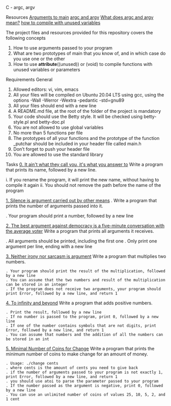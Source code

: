C - argc, argv

Resources
[Arguments to main](https://intranet.alxswe.com/rltoken/Jip_nI4tv2ybQZ-jV3fqJg)
[argc and argv](https://intranet.alxswe.com/rltoken/31aLwv8qsXuiUZrOk9Djqg)
[What does argc and argv mean?](https://intranet.alxswe.com/rltoken/A0pzqslB6Z3Y3OV3hJQ6Tw)
[how to compile with unused variables](https://intranet.alxswe.com/rltoken/MkOUE1ndq1UAx9Erk-AVbg)

The project files and resources provided for this repository covers the following concepts
1. How to use arguments passed to your program
2. What are two prototypes of main that you know of, and in which case do you use one or the other
3. How to use __attribute__((unused)) or (void) to compile functions with unused variables or parameters

Requirements
General
1. Allowed editors: vi, vim, emacs
2. All your files will be compiled on Ubuntu 20.04 LTS using gcc, using the options -Wall -Werror -Wextra -pedantic -std=gnu89
3. All your files should end with a new line
4. A README.md file, at the root of the folder of the project is mandatory
5. Your code should use the Betty style. It will be checked using betty-style.pl and betty-doc.pl
6. You are not allowed to use global variables
7. No more than 5 functions per file
8. The prototypes of all your functions and the prototype of the function _putchar should be included in your header file called main.h
9. Don’t forget to push your header file
10. You are allowed to use the standard library

Tasks
[0. It ain't what they call you, it's what you answer to](./1-args.c)
Write a program that prints its name, followed by a new line.

i. If you rename the program, it will print the new name, without having to compile it again
ii. You should not remove the path before the name of the program

[1. Silence is argument carried out by other means](./1-args.c)
. Write a program that prints the number of arguments passed into it.

. Your program should print a number, followed by a new line

[2. The best argument against democracy is a five-minute conversation with the average voter](./2-args.c)
Write a program that prints all arguments it receives.

. All arguments should be printed, including the first one
. Only print one argument per line, ending with a new line

[3. Neither irony nor sarcasm is argument](./3-mul.c)
Write a program that multiplies two numbers.

	. Your program should print the result of the multiplication, followed by a new line
	. You can assume that the two numbers and result of the multiplication can be stored in an integer
	. If the program does not receive two arguments, your program should print Error, followed by a new line, and return 1

[4. To infinity and beyond](./4-add.c)
Write a program that adds positive numbers.

	. Print the result, followed by a new line
	. If no number is passed to the program, print 0, followed by a new line
	. If one of the number contains symbols that are not digits, print Error, followed by a new line, and return 1
	. You can assume that numbers and the addition of all the numbers can be stored in an int

[5. Minimal Number of Coins for Change](./100-change.c)
Write a program that prints the minimum number of coins to make change for an amount of money.

	. Usage: ./change cents
	. where cents is the amount of cents you need to give back
	. if the number of arguments passed to your program is not exactly 1, print Error, followed by a new line, and return 1
	. you should use atoi to parse the parameter passed to your program
	. If the number passed as the argument is negative, print 0, followed by a new line
	. You can use an unlimited number of coins of values 25, 10, 5, 2, and 1 cent
